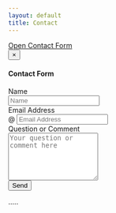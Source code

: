 ```yaml
---
layout: default
title: Contact
---
```

<div class="container">
<a href="#myModal" role="button" class="btn btn-custom" data-toggle="modal">Open Contact Form</a>
    <!-- Modal -->
    <div id="myModal" class="modal fade" tabindex="-1" role="dialog" aria-labelledby="myModalLabel" aria-hidden="true">
        <div class="modal-dialog">
        <div class="modal-content">
        <div class="modal-header">
            <button type="button" class="close" data-dismiss="modal" aria-hidden="true">&times;</button>
            <h4 class="modal-title">Contact Form</h4>
        </div>
        <div class="modal-body">
		<form class="form-horizontal" name="commentform" method="POST" action="http://formspree.io/mdlee12@gmail.com">
		 <div class="form-group">
			<label class="control-label col-md-4" for="name">Name</label>
			<div class="col-md-6">
			    <input type="text" class="form-control" id="name" name="name" placeholder="Name"/>
			</div>
		    </div>
		    <div class="form-group">
			<label class="control-label col-md-4" for="email">Email Address</label>
			<div class="col-md-6 input-group">
			<span class="input-group-addon">@</span>
			    <input type="email" class="form-control" id="email" name="email" placeholder="Email Address"/>
			</div>
		    </div>
		    <div class="form-group">
			<label class="control-label col-md-4" for="comment">Question or Comment</label>
			<div class="col-md-6">
			    <textarea rows="6" class="form-control" id="comments" name="comments" placeholder="Your question or comment here"></textarea>
			</div>
		    </div>
		    <div class="form-group">
			<div class="col-md-6">
			    <button type="submit" value="Submit" class="btn btn-custom pull-right">Send</button>
			</div>
		    </div>
		</form>
          .....
        </div><!-- End of Modal body -->
        </div><!-- End of Modal content -->
        </div><!-- End of Modal dialog -->
    </div><!-- End of Modal -->
</div>
